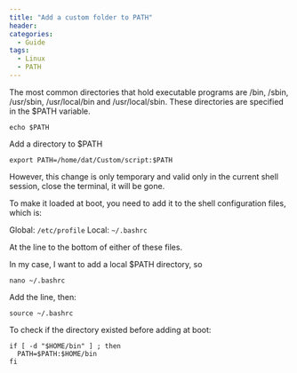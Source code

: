 ```yaml
---
title: "Add a custom folder to PATH"
header:
categories:
  - Guide
tags:
  - Linux  
  - PATH
---
```



The most common directories that hold executable programs are /bin, /sbin, /usr/sbin, /usr/local/bin and /usr/local/sbin. These directories are specified in the $PATH variable.

```
echo $PATH
```

Add a directory to $PATH

```
export PATH=/home/dat/Custom/script:$PATH
```
However, this change is only temporary and valid only in the current shell session, close the terminal, it will be gone.

To make it loaded at boot, you need to add it to the shell configuration files, which is:

Global: `/etc/profile`
Local: `~/.bashrc`

At the line to the bottom of either of these files.

In my case, I want to add a local $PATH directory, so 

```
nano ~/.bashrc
```
Add the line, then:
```
source ~/.bashrc
```
To check if the directory existed before adding at boot:
```
if [ -d "$HOME/bin" ] ; then
  PATH=$PATH:$HOME/bin
fi
```

